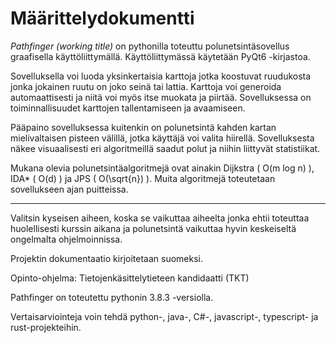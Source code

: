 # Määrittelydokumentti

*Pathfinger (working title)* on pythonilla toteuttu polunetsintäsovellus graafisella käyttöliittymällä.
Käyttöliittymässä käytetään PyQt6 -kirjastoa.

Sovelluksella voi luoda yksinkertaisia karttoja jotka koostuvat ruudukosta jonka jokainen ruutu on joko seinä tai lattia. Karttoja voi generoida automaattisesti ja niitä voi myös itse muokata ja piirtää. Sovelluksessa on toiminnallisuudet karttojen tallentamiseen ja avaamiseen.

Pääpaino sovelluksessa kuitenkin on polunetsintä kahden kartan mielivaltaisen pisteen välillä, jotka käyttäjä voi valita hiirellä. Sovelluksesta näkee visuaalisesti eri algoritmeillä saadut polut ja niihin liittyvät statistiikat.

Mukana olevia polunetsintäalgoritmejä ovat ainakin Dijkstra ( O(m log n) ), IDA* ( O(d) ) ja JPS ( O(\sqrt{n}) ). Muita algoritmejä toteutetaan sovellukseen ajan puitteissa.

---

Valitsin kyseisen aiheen, koska se vaikuttaa aiheelta jonka ehtii toteuttaa huolellisesti kurssin aikana ja polunetsintä vaikuttaa hyvin keskeiseltä ongelmalta ohjelmoinnissa.

Projektin dokumentaatio kirjoitetaan suomeksi.

Opinto-ohjelma: Tietojenkäsittelytieteen kandidaatti (TKT)

Pathfinger on toteutettu pythonin 3.8.3 -versiolla.

Vertaisarviointeja voin tehdä python-, java-, C#-, javascript-, typescript- ja rust-projekteihin.
